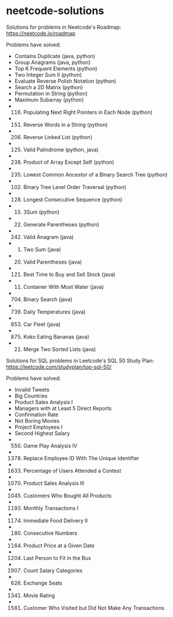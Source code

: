﻿# neetcode-solutions

Solutions for problems in Neetcode's Roadmap: https://neetcode.io/roadmap

Problems have solved:
- Contains Duplicate (java, python)
- Group Anagrams (java, python)
- Top K Frequent Elements (python)
- Two Integer Sum II (python)
- Evaluate Reverse Polish Notation (python)
- Search a 2D Matrix (python)
- Permutation in String (python)
- Maximum Subarray (python)
- 116. Populating Next Right Pointers in Each Node (python)
- 151. Reverse Words in a String (python)
- 206. Reverse Linked List (python)
- 125. Valid Palindrome (python, java)
- 238. Product of Array Except Self (python)
- 235. Lowest Common Ancestor of a Binary Search Tree (python)
- 102. Binary Tree Level Order Traversal (python)
- 128. Longest Consecutive Sequence (python)
- 15. 3Sum (python)
- 22. Generate Parentheses (python)
- 242. Valid Anagram (java)
- 1. Two Sum (java)
- 20. Valid Parentheses (java)
- 121. Best Time to Buy and Sell Stock (java)
- 11. Container With Most Water (java)
- 704. Binary Search (java)
- 739. Daily Temperatures (java)
- 853. Car Fleet (java)
- 875. Koko Eating Bananas (java)
- 21. Merge Two Sorted Lists (java)

Solutions for SQL problems in Leetcode's SQL 50 Study Plan: https://leetcode.com/studyplan/top-sql-50/

Problems have solved:
- Invalid Tweets
- Big Countries
- Product Sales Analysis I
- Managers with at Least 5 Direct Reports
- Confirmation Rate
- Not Boring Movies
- Project Employees I
- Second Highest Salary
- 550. Game Play Analysis IV
- 1378. Replace Employee ID With The Unique Identifier
- 1633. Percentage of Users Attended a Contest
- 1070. Product Sales Analysis III
- 1045. Customers Who Bought All Products
- 1193. Monthly Transactions I
- 1174. Immediate Food Delivery II
- 180. Consecutive Numbers
- 1164. Product Price at a Given Date
- 1204. Last Person to Fit in the Bus
- 1907. Count Salary Categories
- 626. Exchange Seats
- 1341. Movie Rating
- 1581. Customer Who Visited but Did Not Make Any Transactions